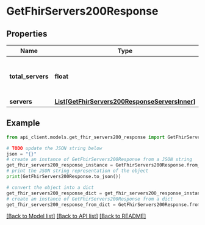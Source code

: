 # GetFhirServers200Response


## Properties

Name | Type | Description | Notes
------------ | ------------- | ------------- | -------------
**total_servers** | **float** | Total number of configured FHIR servers | 
**servers** | [**List[GetFhirServers200ResponseServersInner]**](GetFhirServers200ResponseServersInner.md) |  | 

## Example

```python
from api_client.models.get_fhir_servers200_response import GetFhirServers200Response

# TODO update the JSON string below
json = "{}"
# create an instance of GetFhirServers200Response from a JSON string
get_fhir_servers200_response_instance = GetFhirServers200Response.from_json(json)
# print the JSON string representation of the object
print(GetFhirServers200Response.to_json())

# convert the object into a dict
get_fhir_servers200_response_dict = get_fhir_servers200_response_instance.to_dict()
# create an instance of GetFhirServers200Response from a dict
get_fhir_servers200_response_from_dict = GetFhirServers200Response.from_dict(get_fhir_servers200_response_dict)
```
[[Back to Model list]](../README.md#documentation-for-models) [[Back to API list]](../README.md#documentation-for-api-endpoints) [[Back to README]](../README.md)


